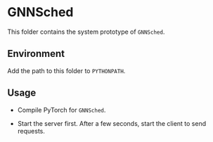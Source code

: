 # GNNSched

This folder contains the system prototype of `GNNSched`.

## Environment

Add the path to this folder to `PYTHONPATH`.

## Usage

- Compile PyTorch for `GNNSched`.

- Start the server first. After a few seconds, start the client to send requests.

